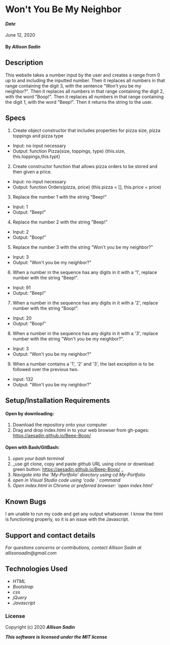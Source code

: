 # Won't You Be My Neighbor

#### _Date_ 
June 12, 2020

#### By _Allison Sadin_

## Description

This website takes a number input by the user and creates a range from 0 up to and including the inputted number. Then it replaces all numbers in that range containing the digit 3, with the sentence "Won't you be my neighbor?". Then it replaces all numbers in that range containing the digit 2, with the word "Boop!". Then it replaces all numbers in that range containing the digit 1, with the word "Beep!". Then it returns the string to the user.

## Specs
1. Create object constructor that includes properties for pizza size, pizza toppings and pizza type
  * Input: no input necessary
  * Output: function Pizza(size, toppings, type) {this.size, this.toppings,this.typt}

2. Create constructor function that allows pizza orders to be stored and then given a price.
  * Input: no input necessary
  * Output: function Orders(pizza, price) (this.pizza = [], this.price = price)

3. Replace the number 1 with the string "Beep!"
  * Input: 1
  * Output: "Beep!"

4. Replace the number 2 with the string "Beep!"
  * Input: 2
  * Output: "Boop!"

5. Replace the number 3 with the string "Won't you be my neighbor?"
  * Input: 3
  * Output: "Won't you be my neighbor?"

6. When a number in the sequence has any digits in it with a '1', replace number with the string "Beep!".
  * Input: 91
  * Output: "Beep!" 

7. When a number in the sequence has any digits in it with a '2', replace number with the string "Boop!". 
  * Input: 20
  * Output: "Boop!"

8. When a number in the sequence has any digits in it with a '3', replace number with the string "Won't you be my neighbor?". 
  * Input: 3
  * Output: "Won't you be my neighbor?"

9. When a number contains a '1', '2' and '3', the last exception is to be followed over the previous two.
  * input: 132
  * Output: "Won't you be my neighbor?"



## Setup/Installation Requirements

#### Open by downloading:
1. Download the repository onto your computer
2. Drag and drop index.html in to your web browser from gh-pages:  https://aesadin.github.io/Beep-Boop/

#### Open with Bash/GitBash:
1. _open your bash terminal_
2. _use git clone, copy and paste github URL using clone or download green button:  https://aesadin.github.io/Beep-Boop/ _
3. _Navigate into the 'My-Portfolio' directory using cd My-Portfolio_
4. _open in Visual Studio code using 'code .' command_
5. _Open index.html in Chrome or preferred browser: 'open index.html'_


## Known Bugs

I am unable to run my code and get any output whatsoever. I know the html is functioning properly, so it is an issue with the Javascript.


## Support and contact details

_For questions concerns or contributions, contact Allison Sadin
at allisonsadin@gmail.com_

## Technologies Used

* _HTML_
* _Bootstrap_
* _css_
* _jQuery_
* _Javascript_

### License

Copyright (c) 2020 **_Allison Sadin_**

**_This software is licensed under the MIT license_**